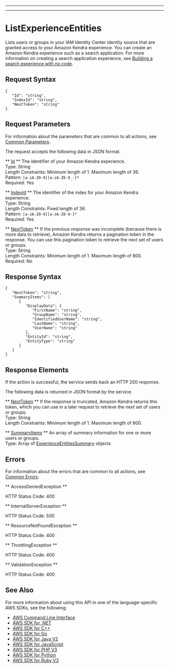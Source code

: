 --------

--------

# ListExperienceEntities<a name="API_ListExperienceEntities"></a>

Lists users or groups in your IAM Identity Center identity source that are granted access to your Amazon Kendra experience\. You can create an Amazon Kendra experience such as a search application\. For more information on creating a search application experience, see [Building a search experience with no code](https://docs.aws.amazon.com/kendra/latest/dg/deploying-search-experience-no-code.html)\.

## Request Syntax<a name="API_ListExperienceEntities_RequestSyntax"></a>

```
{
   "Id": "string",
   "IndexId": "string",
   "NextToken": "string"
}
```

## Request Parameters<a name="API_ListExperienceEntities_RequestParameters"></a>

For information about the parameters that are common to all actions, see [Common Parameters](CommonParameters.md)\.

The request accepts the following data in JSON format\.

 ** [Id](#API_ListExperienceEntities_RequestSyntax) **   <a name="Kendra-ListExperienceEntities-request-Id"></a>
The identifier of your Amazon Kendra experience\.  
Type: String  
Length Constraints: Minimum length of 1\. Maximum length of 36\.  
Pattern: `[a-zA-Z0-9][a-zA-Z0-9_-]*`   
Required: Yes

 ** [IndexId](#API_ListExperienceEntities_RequestSyntax) **   <a name="Kendra-ListExperienceEntities-request-IndexId"></a>
The identifier of the index for your Amazon Kendra experience\.  
Type: String  
Length Constraints: Fixed length of 36\.  
Pattern: `[a-zA-Z0-9][a-zA-Z0-9-]*`   
Required: Yes

 ** [NextToken](#API_ListExperienceEntities_RequestSyntax) **   <a name="Kendra-ListExperienceEntities-request-NextToken"></a>
If the previous response was incomplete \(because there is more data to retrieve\), Amazon Kendra returns a pagination token in the response\. You can use this pagination token to retrieve the next set of users or groups\.  
Type: String  
Length Constraints: Minimum length of 1\. Maximum length of 800\.  
Required: No

## Response Syntax<a name="API_ListExperienceEntities_ResponseSyntax"></a>

```
{
   "NextToken": "string",
   "SummaryItems": [ 
      { 
         "DisplayData": { 
            "FirstName": "string",
            "GroupName": "string",
            "IdentifiedUserName": "string",
            "LastName": "string",
            "UserName": "string"
         },
         "EntityId": "string",
         "EntityType": "string"
      }
   ]
}
```

## Response Elements<a name="API_ListExperienceEntities_ResponseElements"></a>

If the action is successful, the service sends back an HTTP 200 response\.

The following data is returned in JSON format by the service\.

 ** [NextToken](#API_ListExperienceEntities_ResponseSyntax) **   <a name="Kendra-ListExperienceEntities-response-NextToken"></a>
If the response is truncated, Amazon Kendra returns this token, which you can use in a later request to retrieve the next set of users or groups\.  
Type: String  
Length Constraints: Minimum length of 1\. Maximum length of 800\.

 ** [SummaryItems](#API_ListExperienceEntities_ResponseSyntax) **   <a name="Kendra-ListExperienceEntities-response-SummaryItems"></a>
An array of summary information for one or more users or groups\.  
Type: Array of [ExperienceEntitiesSummary](API_ExperienceEntitiesSummary.md) objects

## Errors<a name="API_ListExperienceEntities_Errors"></a>

For information about the errors that are common to all actions, see [Common Errors](CommonErrors.md)\.

 ** AccessDeniedException **   
  
HTTP Status Code: 400

 ** InternalServerException **   
  
HTTP Status Code: 500

 ** ResourceNotFoundException **   
  
HTTP Status Code: 400

 ** ThrottlingException **   
  
HTTP Status Code: 400

 ** ValidationException **   
  
HTTP Status Code: 400

## See Also<a name="API_ListExperienceEntities_SeeAlso"></a>

For more information about using this API in one of the language\-specific AWS SDKs, see the following:
+  [AWS Command Line Interface](https://docs.aws.amazon.com/goto/aws-cli/kendra-2019-02-03/ListExperienceEntities) 
+  [AWS SDK for \.NET](https://docs.aws.amazon.com/goto/DotNetSDKV3/kendra-2019-02-03/ListExperienceEntities) 
+  [AWS SDK for C\+\+](https://docs.aws.amazon.com/goto/SdkForCpp/kendra-2019-02-03/ListExperienceEntities) 
+  [AWS SDK for Go](https://docs.aws.amazon.com/goto/SdkForGoV1/kendra-2019-02-03/ListExperienceEntities) 
+  [AWS SDK for Java V2](https://docs.aws.amazon.com/goto/SdkForJavaV2/kendra-2019-02-03/ListExperienceEntities) 
+  [AWS SDK for JavaScript](https://docs.aws.amazon.com/goto/AWSJavaScriptSDK/kendra-2019-02-03/ListExperienceEntities) 
+  [AWS SDK for PHP V3](https://docs.aws.amazon.com/goto/SdkForPHPV3/kendra-2019-02-03/ListExperienceEntities) 
+  [AWS SDK for Python](https://docs.aws.amazon.com/goto/boto3/kendra-2019-02-03/ListExperienceEntities) 
+  [AWS SDK for Ruby V3](https://docs.aws.amazon.com/goto/SdkForRubyV3/kendra-2019-02-03/ListExperienceEntities) 